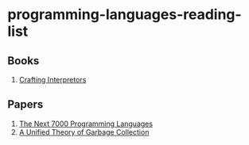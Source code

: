 # programming-languages-reading-list

## Books
1. [Crafting Interpretors](https://craftinginterpreters.com/index.html)


## Papers
1. [The Next 7000 Programming Languages](https://www.semanticscholar.org/paper/The-next-700-programming-languages-Landin/27dd189065bd8847a8ec8f27553282df67a42d3e)
2. [A Unified Theory of Garbage Collection](https://web.eecs.umich.edu/~weimerw/2012-4610/reading/bacon-garbage.pdf)
